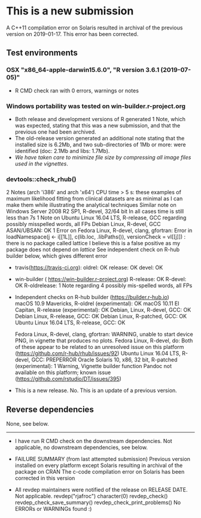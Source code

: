# This is a new submission #
A C++11 compilation error on Solaris resulted in archival of the previous version on 2019-01-17.
This error has been corrected.

## Test environments ##
### OSX "x86_64-apple-darwin15.6.0", "R version 3.6.1 (2019-07-05)" ###
* R CMD check ran with 0 errors, warnings or notes
### Windows portability was tested on win-builder.r-project.org ###
* Both release and development versions of R generated 1 Note, which was expected, stating that this was a new submission, and that the previous one had been archived. 
* The old-release version generated an additional note stating that the installed size is 6.2Mb, and two sub-directories of 1Mb or more: were identified (doc: 2.1Mb and libs: 1.7Mb). 
* _We have taken care to minimize file size by compressing all image files used in the vignettes_.    
   
### devtools::check_rhub() ###
   
   2 Notes (arch 'i386' and arch 'x64') CPU time > 5 s: these examples of maximum likelihood fitting from clinical
      datasets are as minimal as I can make them while illustrating the analytical techniques
   Similar note on Windows Server 2008 R2 SP1, R-devel, 32/64 bit
   In all cases time is still less than 7s
   1 Note on Ubuntu Linux 16.04 LTS, R-release, GCC regarding possibly misspelled words, all FPs
   Debian Linux, R-devel, GCC ASAN/UBSAN: OK
   1 Error on Fedora Linux, R-devel, clang, gfortran: 
      Error in loadNamespace(j <- i[[1L]], c(lib.loc, .libPaths()), versionCheck = vI[[j]]) : 
      there is no package called lattice
      I believe this is a false positive as my package does not depend on *lattice*
      See independent check on R-hub builder below, which gives different error

* travis(https://travis-ci.org): 
   oldrel: OK
   release: OK
   devel: OK
   
*  win-builder ( https://win-builder.r-project.org)
   R-release: OK
   R-devel: OK
   R-oldrelease: 1 Note regarding 4 possibly mis-spelled words, all FPs
   
*  Independent checks on R-hub builder (https://builder.r-hub.io)   
   macOS 10.9 Mavericks, R-oldrel (experimental): OK
   macOS 10.11 El Capitan, R-release (experimental): OK
   Debian, Linux, R-devel, GCC: OK
   Debian Linux, R-release, GCC: OK
   Debian Linux, R-patched, GCC: OK
   Ubuntu Linux 16.04 LTS, R-release, GCC: OK
   
   Fedora Linux, R-devel, clang, gfortran: WARNING, unable to start device PNG, in 
      vignette that produces no plots.
   Fedora Linux, R-devel, do: 
      Both of these appear to be related to an unresolved issue on this platform (https://github.com/r-hub/rhub/issues/92)
   Ubuntu Linux 16.04 LTS, R-devel, GCC: PREPERROR
   Oracle Solaris 10, x86, 32 bit, R-patched (experimental): 1 Warning, Vignette
      builder function Pandoc not available on this platform; known issue (https://github.com/rstudio/DT/issues/395)


* This is a new release.
No. This is an update of a previous version.

## Reverse dependencies ##
None, see below.

---

* I have run R CMD check on the downstream dependencies.
Not applicable, no downstream dependencies, see below.


* FAILURE SUMMARY (from last attempted submission)
Previous version installed on every platform except Solaris resulting in archival of the package on CRAN
The c-code compilation error on Solaris has been corrected in this version


* All revdep maintainers were notified of the release on RELEASE DATE.
Not applicable.
revdep("rjafroc")
character(0)
revdep_check()
revdep_check_save_summary()
revdep_check_print_problems()
No ERRORs or WARNINGs found :)
